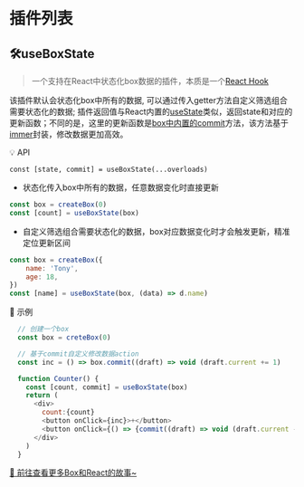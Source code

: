 # 插件列表

## 🛠useBoxState
> 一个支持在React中状态化box数据的插件，本质是一个[React Hook](https://zh-hans.reactjs.org/docs/hooks-reference.html)

该插件默认会状态化box中所有的数据, 可以通过传入getter方法自定义筛选组合需要状态化的数据; 插件返回值与React内置的[useState](https://zh-hans.reactjs.org/docs/hooks-reference.html#usestate)类似，返回state和对应的更新函数；不同的是，这里的更新函数是[box中内置的commit](/base?id=boxcommitupdater)方法，该方法基于[immer](https://immerjs.github.io/immer/)封装，修改数据更加高效。

💡 API

```const [state, commit] = useBoxState(...overloads)```

+ 状态化传入box中所有的数据，任意数据变化时直接更新
```js
const box = createBox(0)
const [count] = useBoxState(box)
```

+ 自定义筛选组合需要状态化的数据，box对应数据变化时才会触发更新，精准定位更新区间
```js
const box = createBox({
    name: 'Tony',
    age: 18,
})
const [name] = useBoxState(box, (data) => d.name)
```

🌰 示例

```js
  // 创建一个box
  const box = creteBox(0)

  // 基于commit自定义修改数据action
  const inc = () => box.commit((draft) => void (draft.current += 1)

  function Counter() {
    const [count, commit] = useBoxState(box)
    return (
      <div>
        count:{count}
        <button onClick={inc}>+</button>
        <button onClick={() => {commit((draft) => void (draft.current -= 1)}}>-</button>
      </div>
    )
  }
```

[💨 前往查看更多Box和React的故事~](/react)
